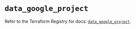 # `data_google_project`

Refer to the Terraform Registry for docs: [`data_google_project`](https://registry.terraform.io/providers/hashicorp/google/5.41.0/docs/data-sources/project).
